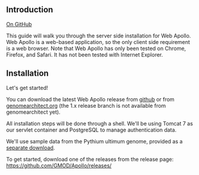 Introduction
------------

<a href="https://github.com/GMOD/Apollo/blob/master/docs/Introduction.md">On GitHub</a>

This guide will walk you through the server side installation for Web
Apollo. Web Apollo is a web-based application, so the only client side
requirement is a web browser. Note that Web Apollo has only been tested
on Chrome, Firefox, and Safari. It has not been tested with Internet
Explorer.
 
Installation
------------
Let's get started!
 
You can download the latest Web Apollo release from [github](https://github.com/gmod/Apollo.git) or from
[genomearchitect.org](http://genomearchitect.org) (the 1.x release branch is not available from genomearchitect yet).

All installation steps will be done through a shell. We'll be using Tomcat 7
as our servlet container and PostgreSQL to manage authentication data.

We'll use sample data from the Pythium ultimum genome, provided as a
[separate download](http://icebox.lbl.gov/webapollo/data/pyu_data.tgz).

To get started, download one of the releases from the release page: https://github.com/GMOD/Apollo/releases/

